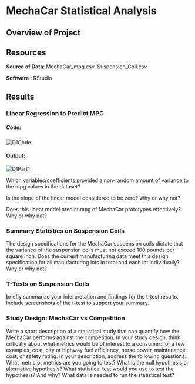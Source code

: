 # MechaCar Statistical Analysis

## Overview of Project

## Resources

**Source of Data**: MechaCar_mpg.csv, Suspension_Coil.csv

**Software** : RStudio




## Results

### Linear Regression to Predict MPG

##### Code:
![D1Code](https://user-images.githubusercontent.com/82983000/128601180-22b32e26-c6a1-4ec5-b0c6-dccfff11a633.png)

#### Output: 
![D1Part1](https://user-images.githubusercontent.com/82983000/128601196-93afa870-6cba-4cd1-b349-fdecc006d48d.png)







Which variables/coefficients provided a non-random amount of variance to the mpg values in the dataset?

Is the slope of the linear model considered to be zero? Why or why not?

Does this linear model predict mpg of MechaCar prototypes effectively? Why or why not?


### Summary Statistics on Suspension Coils

The design specifications for the MechaCar suspension coils dictate that the variance of the suspension coils must not exceed 100 pounds per square inch. Does the current manufacturing data meet this design specification for all manufacturing lots in total and each lot individually? Why or why not?

### T-Tests on Suspension Coils

briefly summarize your interpretation and findings for the t-test results. Include screenshots of the t-test to support your summary.


### Study Design: MechaCar vs Competition

Write a short description of a statistical study that can quantify how the MechaCar performs against the competition. In your study design, think critically about what metrics would be of interest to a consumer: for a few examples, cost, city or highway fuel efficiency, horse power, maintenance cost, or safety rating.
In your description, address the following questions:
What metric or metrics are you going to test?
What is the null hypothesis or alternative hypothesis?
What statistical test would you use to test the hypothesis? And why?
What data is needed to run the statistical test?



